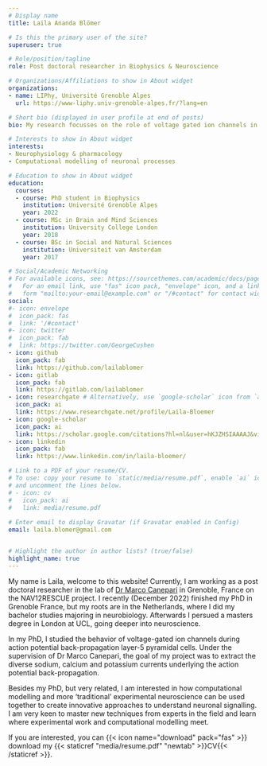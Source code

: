 ```yaml
---
# Display name
title: Laila Ananda Blömer

# Is this the primary user of the site?
superuser: true

# Role/position/tagline
role: Post doctoral researcher in Biophysics & Neuroscience

# Organizations/Affiliations to show in About widget
organizations:
- name: LIPhy, Université Grenoble Alpes
  url: https://www-liphy.univ-grenoble-alpes.fr/?lang=en

# Short bio (displayed in user profile at end of posts)
bio: My research focusses on the role of voltage gated ion channels in the mouse cortex. 

# Interests to show in About widget
interests:
- Neurophysiology & pharmacology
- Computational modelling of neuronal processes

# Education to show in About widget
education:
  courses:
  - course: PhD student in Biophysics
    institution: Université Grenoble Alpes
    year: 2022
  - course: MSc in Brain and Mind Sciences 
    institution: University College London
    year: 2018
  - course: BSc in Social and Natural Sciences
    institution: Universiteit van Amsterdam
    year: 2017

# Social/Academic Networking
# For available icons, see: https://sourcethemes.com/academic/docs/page-builder/#icons
#   For an email link, use "fas" icon pack, "envelope" icon, and a link in the
#   form "mailto:your-email@example.com" or "/#contact" for contact widget.
social:
#- icon: envelope
#  icon_pack: fas
#  link: '/#contact'
#- icon: twitter
#  icon_pack: fab
#  link: https://twitter.com/GeorgeCushen
- icon: github
  icon_pack: fab
  link: https://github.com/lailablomer
- icon: gitlab
  icon_pack: fab
  link: https://gitlab.com/lailablomer
- icon: researchgate # Alternatively, use `google-scholar` icon from `ai` icon pack
  icon_pack: ai
  link: https://www.researchgate.net/profile/Laila-Bloemer
- icon: google-scholar
  icon_pack: ai
  link: https://scholar.google.com/citations?hl=nl&user=hKJZHSIAAAAJ&view_op=list_works&gmla=AJsN-F43Jgdap797jiMIuX-StaMawsI4PreD1AIOPnyhIA6F2aPCiLcL88ZD37nzEwJM2nDzXGndbD7MtzJT_bA2vygtBAySJXRPxbW8PkUH3EFsRrr24iw
- icon: linkedin
  icon_pack: fab
  link: https://www.linkedin.com/in/laila-bloemer/

# Link to a PDF of your resume/CV.
# To use: copy your resume to `static/media/resume.pdf`, enable `ai` icons in `params.toml`, 
# and uncomment the lines below.
# - icon: cv
#   icon_pack: ai
#   link: media/resume.pdf
 
# Enter email to display Gravatar (if Gravatar enabled in Config)
email: laila.blomer@gmail.com


# Highlight the author in author lists? (true/false)
highlight_name: true
---
```


My name is Laila, welcome to this website! Currently, I am working as a post doctoral researcher in the lab of [Dr Marco Canepari](https://marco-canepari.wixsite.com/neuron-imaging-team/about_us) in Grenoble, France on the NAV12RESCUE project. I recently (December 2022) finished my PhD in Grenoble France, but my roots are in the Netherlands, where I did my bachelor studies majoring in neurobiology. Afterwards I persued a masters degree in London at UCL, going deeper into neuroscience. 

In my PhD, I studied the behavior of voltage-gated ion channels during action potential back-propagation layer-5 pyramidal cells. Under the supervision of Dr Marco Canepari, the goal of my project was to extract the diverse sodium, calcium and potassium currents underlying the action potential back-propagation.

Besides my PhD, but very related, I am interested in how computational modelling and more ‘traditional’ experimental neuroscience can be used together to create innovative approaches to understand neuronal signalling. I am very keen to master new techniques from experts in the field and learn where experimental work and computational modelling meet. 

If you are interested, you can {{< icon name="download" pack="fas" >}} download my {{< staticref "media/resume.pdf" "newtab" >}}CV{{< /staticref >}}.
